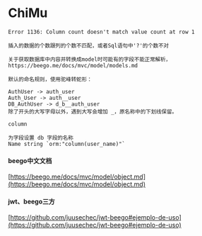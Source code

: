 # ChiMu

```
Error 1136: Column count doesn't match value count at row 1

插入的数据的个数跟列的个数不匹配，或者Sql语句中'?'的个数不对
```

```
关于获取数据库中内容并转换成model时可能有的字段不能正常解析，
https://beego.me/docs/mvc/model/models.md

默认的命名规则，使用驼峰转蛇形：

AuthUser -> auth_user
Auth_User -> auth__user
DB_AuthUser -> d_b__auth_user
除了开头的大写字母以外，遇到大写会增加 _，原名称中的下划线保留。
```

```
column

为字段设置 db 字段的名称
Name string `orm:"column(user_name)"`
```


#### beego中文文档
[https://beego.me/docs/mvc/model/object.md](https://beego.me/docs/mvc/model/object.md)

#### jwt、beego三方
[https://github.com/juusechec/jwt-beego#ejemplo-de-uso](https://github.com/juusechec/jwt-beego#ejemplo-de-uso)